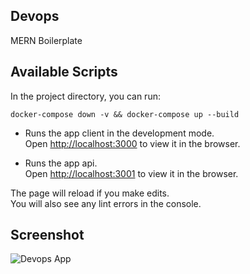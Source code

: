 ## Devops

MERN Boilerplate

## Available Scripts


In the project directory, you can run:

```docker-compose down -v && docker-compose up --build```


- Runs the app client in the development mode.<br>
Open [http://localhost:3000](http://localhost:3000) to view it in the browser.

- Runs the app api.<br>
Open [http://localhost:3001](http://localhost:3001) to view it in the browser.

The page will reload if you make edits.<br>
You will also see any lint errors in the console.

## Screenshot


![Devops App](./assets/screencapture-localhost-3000-index-2019-11-21-20_42_20.png)